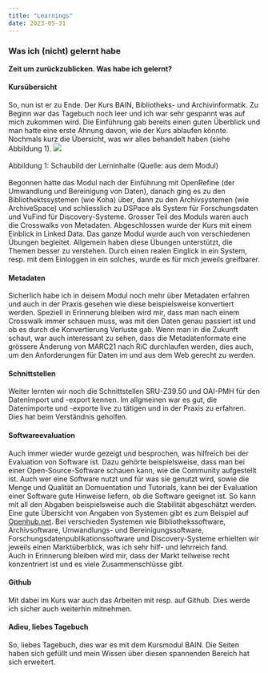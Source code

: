 ```yaml
---
title: "Learnings"
date: 2023-05-31
---
```


### Was ich (nicht) gelernt habe
**Zeit um zurückzublicken. Was habe ich gelernt?**



#### **Kursübersicht**
So, nun ist er zu Ende. Der Kurs BAIN, Bibliotheks- und Archivinformatik. Zu Beginn war das Tagebuch noch leer und ich war sehr gespannt was auf mich zukommen wird. Die Einführung gab bereits einen guten Überblick und man hatte eine erste Ahnung davon, wie der Kurs ablaufen könnte. Nochmals kurz die Übersicht, was wir alles behandelt haben (siehe Abbildung 1).
![](https://raw.githubusercontent.com/brandensarah/Lerntagebuch/master/_posts/übersicht.png)
<br>
<br>
Abbildung 1: Schaubild der Lerninhalte (Quelle: aus dem Modul)
<br>
<br>
Begonnen hatte das Modul nach der Einführung mit OpenRefine (der Umwandlung und Bereinigung von Daten), danach ging es zu den Bibliothektssystemen (wie Koha) über, dann zu den Archivsystemen (wie ArchiveSpace) und schliesslich zu DSPace als System für Forschungsdaten und VuFind für Discovery-Systeme. Grosser Teil des Moduls waren auch die Crosswalks von Metadaten. Abgeschlossen wurde der Kurs mit einem Einblick in Linked Data.
Das ganze Modul wurde auch von verschiedenen Übungen begleitet. Allgemein haben diese Übungen unterstützt, die Themen besser zu verstehen. Durch einen realen Einglick in ein System, resp. mit dem Einloggen in ein solches, wurde es für mich jeweils greifbarer. 
<br>
#### **Metadaten**
Sicherlich habe ich in deisem Modul noch mehr über Metadaten erfahren und auch in der Praxis gesehen wie diese beispielsweise konvertiert werden. Speziell in Erinnerung bleiben wird mir, dass man nach einem Crosswalk immer schauen muss, was mit den Daten genau passiert ist und ob es durch die Konvertierung Verluste gab. Wenn man in die Zukunft schaut, war auch interessant zu sehen, dass die Metadatenformate eine grössere Änderung von MARC21 nach RiC durchlaufen werden, dies auch, um den Anforderungen für Daten im und aus dem Web gerecht zu werden. 
<br>
#### **Schnittstellen**
Weiter lernten wir noch die Schnittstellen SRU-Z39.50 und OAI-PMH für den Datenimport und -export kennen. Im allgmeinen war es gut, die Datenimporte und -exporte live zu tätigen und in der Praxis zu erfahren. Dies hat beim Verständnis geholfen.
<br>
#### **Softwareevaluation**
Auch immer wieder wurde gezeigt und besprochen, was hilfreich bei der Evaluation von Software ist. Dazu gehörte beispielsweise, dass man bei einer Open-Source-Software schauen kann, wie die Community aufgestellt ist. Auch wer eine Software nutzt und für was sie genutzt wird, sowie die Menge und Qualität an Domuentation und Tutorials, kann bei der Evaluation einer Software gute Hinweise liefern, ob die Software geeignet ist. So kann mit all den Abgaben beispielsweise auch die Stabilität abgeschätzt werden. Eine gute Übersicht von Angaben von Systemen gibt es zum Beispiel auf <a href="https://openhub.net/">Openhub.net</a>. Bei verschieden Systemen wie Bibliothekssoftware, Archivsoftware, Umwandlungs- und Bereinigungssoftware, Forschungsdatenpublikationssoftware und Discovery-Systeme erhielten wir jeweils einen Marktüberblick, was ich sehr hilf- und lehrreich fand. 
<br>
Auch in Erinnerung bleiben wird mir, dass der Markt teilweise recht konzentriert ist und es viele Zusammenschlüsse gibt.
<br>
#### **Github**
Mit dabei im Kurs war auch das Arbeiten mit resp. auf Github. Dies werde ich sicher auch weiterhin mitnehmen. 
<br>
#### **Adieu, liebes Tagebuch**
So, liebes Tagebuch, dies war es mit dem Kursmodul BAIN. Die Seiten haben sich gefüllt und mein Wissen über diesen spannenden Bereich hat sich erweitert. 
<br>




